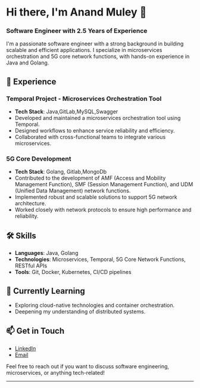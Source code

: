 

<!--
**anandmuley568/anandmuley568** is a ✨ _special_ ✨ repository because its `README.md` (this file) appears on your GitHub profile.
-->
<!--
Here are some ideas to get you started:

- 🔭 I’m currently working on ...
- 🌱 I’m currently learning ...
- 👯 I’m looking to collaborate on ...
- 🤔 I’m looking for help with ...
- 💬 Ask me about ...
- 📫 How to reach me: ...
- 😄 Pronouns: ...
- ⚡ Fun fact: ...
-->

# Hi there, I'm Anand Muley 👋

### Software Engineer with 2.5 Years of Experience

I'm a passionate software engineer with a strong background in building scalable and efficient applications. I specialize in microservices orchestration and 5G core network functions, with hands-on experience in Java and Golang.

## 🚀 Experience

### Temporal Project - Microservices Orchestration Tool
- **Tech Stack**: Java,GitLab,MySQL,Swagger
- Developed and maintained a microservices orchestration tool using Temporal.
- Designed workflows to enhance service reliability and efficiency.
- Collaborated with cross-functional teams to integrate various microservices.

### 5G Core Development
- **Tech Stack**: Golang, Gitlab,MongoDb
- Contributed to the development of AMF (Access and Mobility Management Function), SMF (Session Management Function), and UDM (Unified Data Management) network functions.
- Implemented robust and scalable solutions to support 5G network architecture.
- Worked closely with network protocols to ensure high performance and reliability.

## 🛠️ Skills
- **Languages**: Java, Golang
- **Technologies**: Microservices, Temporal, 5G Core Network Functions, RESTful APIs
- **Tools**: Git, Docker, Kubernetes, CI/CD pipelines

## 🌱 Currently Learning
- Exploring cloud-native technologies and container orchestration.
- Deepening my understanding of distributed systems.

## 📫 Get in Touch
- [LinkedIn]([https://www.linkedin.com/in/yourprofile](https://www.linkedin.com/in/anand-muley-loves-coding/))
- [Email](mailto:anandmuley568#gmail.com)

Feel free to reach out if you want to discuss software engineering, microservices, or anything tech-related!

---


